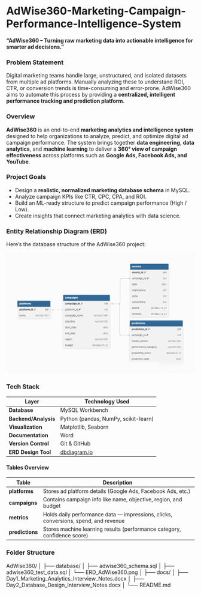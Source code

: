 # AdWise360-Marketing-Campaign-Performance-Intelligence-System
**“AdWise360 – Turning raw marketing data into actionable intelligence for smarter ad decisions.”**

### Problem Statement

Digital marketing teams handle large, unstructured, and isolated datasets from multiple ad platforms.
Manually analyzing these to understand ROI, CTR, or conversion trends is time-consuming and error-prone.
AdWise360 aims to automate this process by providing a **centralized, intelligent performance tracking and prediction platform**.

### Overview

**AdWise360** is an end-to-end **marketing analytics and intelligence system** designed to help organizations to analyze, predict, and optimize digital ad campaign performance.
The system brings together **data engineering**, **data analytics**, and **machine learning** to deliver a **360° view of campaign effectiveness** across platforms such as **Google Ads, Facebook Ads, and YouTube**.

### Project Goals

- Design a **realistic, normalized marketing database schema** in MySQL.  
- Analyze campaign KPIs like CTR, CPC, CPA, and ROI.  
- Build an ML-ready structure to predict campaign performance (High / Low).  
- Create insights that connect marketing analytics with data science.

### Entity Relationship Diagram (ERD)

Here’s the database structure of the AdWise360 project:

<p align="center">
  <img src="database/ERD_AdWise360.png" alt="AdWise360 ER Diagram" width="600"/>
</p>

### Tech Stack

| Layer | Technology Used |
|--------|----------------|
| **Database** | MySQL Workbench |
| **Backend/Analysis** | Python (pandas, NumPy, scikit-learn) |
| **Visualization** | Matplotlib, Seaborn |
| **Documentation** | Word |
| **Version Control** | Git & GitHub |
| **ERD Design Tool** | [dbdiagram.io](https://dbdiagram.io/) |

#### Tables Overview

| Table | Description |
|--------|--------------|
| **platforms** | Stores ad platform details (Google Ads, Facebook Ads, etc.) |
| **campaigns** | Contains campaign info like name, objective, region, and budget |
| **metrics** | Holds daily performance data — impressions, clicks, conversions, spend, and revenue |
| **predictions** | Stores machine learning results (performance category, confidence score) |

### Folder Structure

AdWise360/
│
├── database/
│ ├── adwise360_schema.sql
│ ├── adwise360_test_data.sql
│ └── ERD_AdWise360.png
│
├── docs/
│ ├── Day1_Marketing_Analytics_Interview_Notes.docx
│ ├── Day2_Database_Design_Interview_Notes.docx
│
└── README.md


